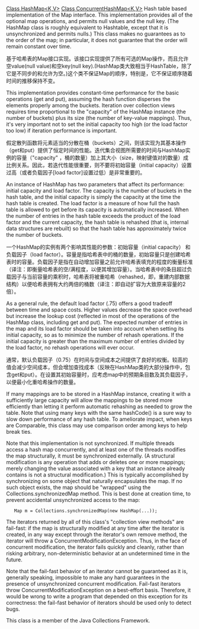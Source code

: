 [Class HashMap<K,V>](https://docs.oracle.com/javase/8/docs/api/java/util/HashMap.html)
[Class ConcurrentHashMap<K,V>](https://docs.oracle.com/javase/8/docs/api/java/util/concurrent/ConcurrentHashMap.html)
Hash table based implementation of the Map interface. This implementation provides all of the optional map operations, and permits null values and the null key. (The HashMap class is roughly equivalent to Hashtable, except that it is unsynchronized and permits nulls.) This class makes no guarantees as to the order of the map; in particular, it does not guarantee that the order will remain constant over time.

基于哈希表的Map接口实现。该接口实现提供了所有可选的Map操作，而且允许空value(null value)和空key(null key).(HashMap类大致相当于HashTable，除了它是不同步的和允许为空。)这个类不保证Map的顺序，特别是，它不保证顺序随着时间的推移保持不变。

This implementation provides constant-time performance for the basic operations (get and put), assuming the hash function disperses the elements properly among the buckets. Iteration over collection views requires time proportional to the "capacity" of the HashMap instance (the number of buckets) plus its size (the number of key-value mappings). Thus, it's very important not to set the initial capacity too high (or the load factor too low) if iteration performance is important.

假定散列函数将元素适当的分散在桶（buckets）之间，则该实现为其基本操作（get和put）提供了恒定时间的性能。迭代集合视图所需要的时间与HashMap实例的容量（"capacity" ，桶的数量）加上其大小（size，映射键值对的数量）成比例关系。因此，若迭代性能很重要，则不要将初始容量（initial capacity）设置过高（或者负载因子[load factor]设置过低）是非常重要的。

An instance of HashMap has two parameters that affect its performance: initial capacity and load factor. The capacity is the number of buckets in the hash table, and the initial capacity is simply the capacity at the time the hash table is created. The load factor is a measure of how full the hash table is allowed to get before its capacity is automatically increased. When the number of entries in the hash table exceeds the product of the load factor and the current capacity, the hash table is rehashed (that is, internal data structures are rebuilt) so that the hash table has approximately twice the number of buckets.

一个HashMap的实例有两个影响其性能的参数：初始容量（initial capacity） 和负载因子（load factor）。容量是指哈希表中的桶的数量，初始容量只是创建哈希表时的容量。负载因子是指在自动增加容量之前允许哈希表填充的程度的衡量标准（译注：即衡量哈希表的空/满程度，以便其增加容量）。当哈希表中的条目超过负载因子与当前容量的乘积时，哈希表将被重哈希（rehashed，即，重建内部数据结构）以便哈希表拥有大约两倍的桶数（译注：即自动扩容为大致原来容量的2倍）。

As a general rule, the default load factor (.75) offers a good tradeoff between time and space costs. Higher values decrease the space overhead but increase the lookup cost (reflected in most of the operations of the HashMap class, including get and put). The expected number of entries in the map and its load factor should be taken into account when setting its initial capacity, so as to minimize the number of rehash operations. If the initial capacity is greater than the maximum number of entries divided by the load factor, no rehash operations will ever occur.

通常，默认负载因子（0.75）在时间与空间成本之间提供了良好的权衡。较高的值会减少空间成本，但会增加查找成本（反映在HashMap类的大部分操作中，包含get和put）。在设置其初始容量时，应考虑map中的预期条目数及其负载因子，以便最小化重哈希操作的数量。

If many mappings are to be stored in a HashMap instance, creating it with a sufficiently large capacity will allow the mappings to be stored more efficiently than letting it perform automatic rehashing as needed to grow the table. Note that using many keys with the same hashCode() is a sure way to slow down performance of any hash table. To ameliorate impact, when keys are Comparable, this class may use comparison order among keys to help break ties.

Note that this implementation is not synchronized. If multiple threads access a hash map concurrently, and at least one of the threads modifies the map structurally, it must be synchronized externally. (A structural modification is any operation that adds or deletes one or more mappings; merely changing the value associated with a key that an instance already contains is not a structural modification.) This is typically accomplished by synchronizing on some object that naturally encapsulates the map. If no such object exists, the map should be "wrapped" using the Collections.synchronizedMap method. This is best done at creation time, to prevent accidental unsynchronized access to the map:
```
   Map m = Collections.synchronizedMap(new HashMap(...));
```

The iterators returned by all of this class's "collection view methods" are fail-fast: if the map is structurally modified at any time after the iterator is created, in any way except through the iterator's own remove method, the iterator will throw a ConcurrentModificationException. Thus, in the face of concurrent modification, the iterator fails quickly and cleanly, rather than risking arbitrary, non-deterministic behavior at an undetermined time in the future.

Note that the fail-fast behavior of an iterator cannot be guaranteed as it is, generally speaking, impossible to make any hard guarantees in the presence of unsynchronized concurrent modification. Fail-fast iterators throw ConcurrentModificationException on a best-effort basis. Therefore, it would be wrong to write a program that depended on this exception for its correctness: the fail-fast behavior of iterators should be used only to detect bugs.

This class is a member of the Java Collections Framework.
